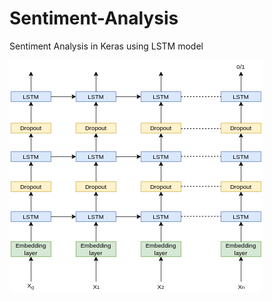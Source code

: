 # Sentiment-Analysis
Sentiment Analysis in Keras using LSTM model

![](Images/Model_Architecture.png)
